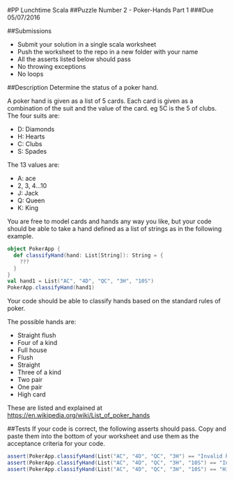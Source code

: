 #PP Lunchtime Scala 
##Puzzle Number 2 - Poker-Hands Part 1
###Due 05/07/2016

##Submissions
* Submit your solution in a single scala worksheet
* Push the worksheet to the repo in a new folder with your name
* All the asserts listed below should pass
* No throwing exceptions
* No loops

##Description
Determine the status of a poker hand.

A poker hand is given as a list of 5 cards. 
Each card is given as a combination of the suit and the value of the card. eg 5C is the 5 of clubs.
The four suits are:
* D: Diamonds
* H: Hearts
* C: Clubs
* S: Spades

The 13 values are:
* A: ace
* 2, 3, 4...10
* J: Jack
* Q: Queen
* K: King

You are free to model cards and hands any way you like, but your code should be able to take a hand defined as a list of strings as in the following example.
```scala
object PokerApp {
  def classifyHand(hand: List[String]): String = {
    ???
  }
}
val hand1 = List("AC", "4D", "QC", "3H", "10S")
PokerApp.classifyHand(hand1)
```

Your code should be able to classify hands based on the standard rules of poker.

The possible hands are:
* Straight flush
* Four of a kind
* Full house
* Flush
* Straight
* Three of a kind
* Two pair
* One pair
* High card

These are listed and explained at https://en.wikipedia.org/wiki/List_of_poker_hands

##Tests
If your code is correct, the following asserts should pass. 
Copy and paste them into the bottom of your worksheet and use them as the acceptance criteria for your code.
```scala
assert(PokerApp.classifyHand(List("AC", "4D", "QC", "3H") == "Invalid hand: Too few cards")
assert(PokerApp.classifyHand(List("AC", "4D", "QC", "3H", "10S") == "Invalid hand: Too many cards")
assert(PokerApp.classifyHand(List("AC", "4D", "QC", "3H", "10S") == "High card: Queen of Clubs")
```

